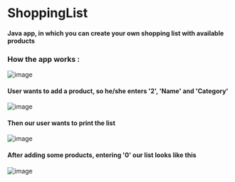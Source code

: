 # ShoppingList
#### Java app, in which you can create your own shopping list with available products
### How the app works :
![image](https://user-images.githubusercontent.com/86026100/167660069-263ce067-ebca-4eea-9c4d-31003655ff37.png)
#### User wants to add a product, so he/she enters '2', 'Name' and 'Category'
![image](https://user-images.githubusercontent.com/86026100/167660211-0a126470-deb3-4431-b8dc-cdc3acc5850e.png)
#### Then our user wants to print the list
![image](https://user-images.githubusercontent.com/86026100/167661086-adbcd1d2-ec2a-4b11-844e-fae74eb3157c.png)
#### After adding some products, entering '0' our list looks like this
![image](https://user-images.githubusercontent.com/86026100/167661810-3322c558-9be6-44c6-94d5-3feeea547587.png)

